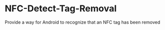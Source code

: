 NFC-Detect-Tag-Removal
======================

Provide a way for Android to recognize that an NFC tag has been removed